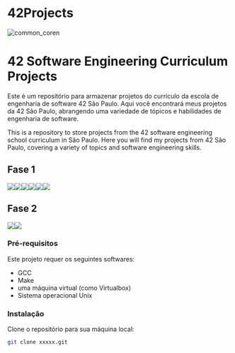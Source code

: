 # 42Projects
![common_coren](https://user-images.githubusercontent.com/18141491/211854913-bf188958-765a-4e3f-a371-8b50d4f60357.png)

# 42 Software Engineering Curriculum Projects

Este é um repositório para armazenar projetos do currículo da escola de engenharia de software 42 São Paulo. Aqui você encontrará meus projetos da 42 São Paulo, abrangendo uma variedade de tópicos e habilidades de engenharia de software.
<div>
This is a repository to store projects from the 42 software engineering school curriculum in São Paulo. Here you will find my projects from 42 São Paulo, covering a variety of topics and software engineering skills.

## Fase 1

<div style="display: flex;">
  <a href="https://github.com/CamillaLourenco/42Projects/tree/main/libft">
    <img src=" ![libftm](https://user-images.githubusercontent.com/18141491/212504018-93f5dd87-dc45-4791-82aa-92807003bea3.png)" class="img-small" style="float: left;">
  </a>
  <a href="https://github.com/CamillaLourenco/42Projects/tree/main/gnl">
    <img src="![get_next_linee](https://user-images.githubusercontent.com/18141491/212504039-c9b3a020-2fb2-4b69-ade1-06824e849583.png)" class="img-small" style="float: left;">
  </a>
  <a href="https://github.com/CamillaLourenco/42Projects/tree/main/printf">
    <img src=" ![ft_printfe](https://user-images.githubusercontent.com/18141491/212504189-56fcbae1-1c65-4f30-abf7-da0f0e9cd081.png)
" class="img-small" style="float: left;">
  </a>
  <a href="https://github.com/CamillaLourenco/42Projects/tree/main/borntobe">
    <img src=" ![born2beroote](https://user-images.githubusercontent.com/18141491/212504264-b05aba78-5907-4082-afd6-38e5359895f6.png)
" class="img-small" style="float: left;">
  </a>
  <a href="https://github.com/CamillaLourenco/42Projects/tree/main/fractol">
    <img src=" ![fract-ole](https://user-images.githubusercontent.com/18141491/212504341-1ab0247c-b097-4e6d-8dfd-f11c40447b62.png)
" class="img-small" style="float: left;">
  </a>
  <a href="https://github.com/CamillaLourenco/42Projects/tree/main/Pipex">
    <img src=" ![pipexe](https://user-images.githubusercontent.com/18141491/212504370-03c9f065-dc90-4b55-9605-d8f73f4b3720.png)
" class="img-small" style="float: left;">
  </a>
</div>


## Fase 2


<div style="display: flex;">
  <a href="https://github.com/CamillaLourenco/42Projects/tree/main/Pipex">
    <img src="https://user-images.githubusercontent.com/18141491/212503826-073de1ec-3e69-497c-b588-72eb369e6078.png" class="img-small" style="float: left;">
  </a>
  <a href="https://github.com/CamillaLourenco/42Projects/tree/main/Push_swap">
    <img src="https://user-images.githubusercontent.com/18141491/212503734-082b9f3f-f381-45be-a771-6e34682383b3.png" class="img-small" style="float: left;-">
  </a>
</div>

### Pré-requisitos

Este projeto requer os seguintes softwares:
- GCC
- Make
- uma máquina virtual (como Virtualbox)
- Sistema operacional Unix

### Instalação

Clone o repositório para sua máquina local:
```sh
git clone xxxxx.git

```





 
